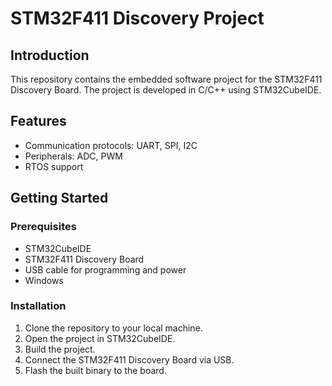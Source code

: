 
# STM32F411 Discovery Project

## Introduction

This repository contains the embedded software project for the STM32F411 Discovery Board. The project is developed in C/C++ using STM32CubeIDE.

## Features

- Communication protocols: UART, SPI, I2C
- Peripherals: ADC, PWM
- RTOS support

## Getting Started

### Prerequisites

- STM32CubeIDE
- STM32F411 Discovery Board
- USB cable for programming and power
- Windows

### Installation

1. Clone the repository to your local machine.
2. Open the project in STM32CubeIDE.
3. Build the project.
4. Connect the STM32F411 Discovery Board via USB.
5. Flash the built binary to the board.

